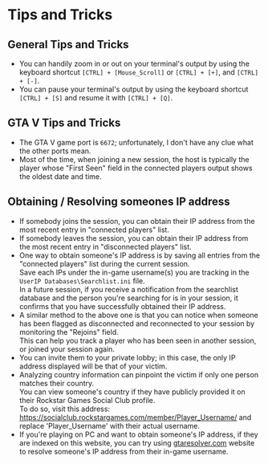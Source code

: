 # Tips and Tricks

## General Tips and Tricks

- You can handily zoom in or out on your terminal's output by using the keyboard shortcut `[CTRL] + [Mouse_Scroll]` or `[CTRL] + [+]`, and `[CTRL] + [-]`.
- You can pause your terminal's output by using the keyboard shortcut `[CTRL] + [S]` and resume it with `[CTRL] + [Q]`.

## GTA V Tips and Tricks

- The GTA V game port is `6672`; unfortunately, I don't have any clue what the other ports mean.
- Most of the time, when joining a new session, the host is typically the player whose "First Seen" field in the connected players output shows the oldest date and time.

## Obtaining / Resolving someones IP address

- If somebody joins the session, you can obtain their IP address from the most recent entry in "connected players" list.
- If somebody leaves the session, you can obtain their IP address from the most recent entry in "disconnected players" list.
- One way to obtain someone's IP address is by saving all entries from the "connected players" list during the current session.  
  Save each IPs under the in-game username(s) you are tracking in the `UserIP Databases\Searchlist.ini` file.  
  In a future session, if you receive a notification from the searchlist database and the person you're searching for is in your session, it confirms that you have successfully obtained their IP address.
- A similar method to the above one is that you can notice when someone has been flagged as disconnected and reconnected to your session by monitoring the "Rejoins" field.  
  This can help you track a player who has been seen in another session, or joined your session again.
- You can invite them to your private lobby; in this case, the only IP address displayed will be that of your victim.
- Analyzing country information can pinpoint the victim if only one person matches their country.  
  You can view someone's country if they have publicly provided it on their Rockstar Games Social Club profile.  
  To do so, visit this address: https://socialclub.rockstargames.com/member/Player_Username/ and replace 'Player_Username' with their actual username.
- If you're playing on PC and want to obtain someone's IP address, if they are indexed on this website, you can try using [gtaresolver.com](https://gtaresolver.com/) website to resolve someone's IP address from their in-game username.
